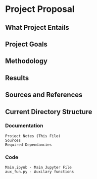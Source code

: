 # Project Proposal

## What Project Entails

## Project Goals

## Methodology

## Results

## Sources and References


## Current Directory Structure
### Documentation
    Project Notes (This File)
    Sources
    Required Dependancies
### Code
    Main.ipynb - Main Jupyter File 
    aux_fun.py - Auxilary functions